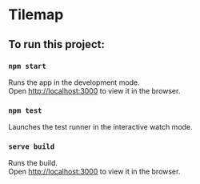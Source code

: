 # Tilemap

## To run this project:

### `npm start`

Runs the app in the development mode.\
Open [http://localhost:3000](http://localhost:3000) to view it in the browser.

### `npm test`

Launches the test runner in the interactive watch mode.

### `serve build`

Runs the build.\
Open [http://localhost:3000](http://localhost:3000) to view it in the browser.



